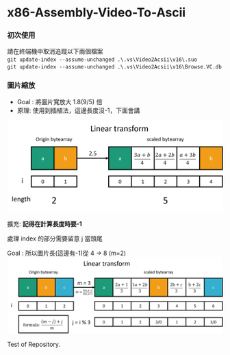 # x86-Assembly-Video-To-Ascii

### 初次使用

請在終端機中取消追蹤以下兩個檔案  
`git update-index --assume-unchanged .\.vs\Video2Acsii\v16\.suo`  
`git update-index --assume-unchanged .\.vs\Video2Acsii\v16\Browse.VC.db`


### 圖片縮放
- Goal : 將圖片寬放大 1.8(9/5) 倍
- 原理: 使用到插植法，這邊長度沒-1，下面會講 

![Linear transform](ascii_linear_simple.png)

擴充: **記得在計算長度時要-1**

處理 index 的部分需要留意 j 當頭尾

Goal : 所以圖片長(這邊有-1)從 4 -> 8 (m=2)
![Linear transform pro](ascii_linear_multi.png)

Test of Repository.
